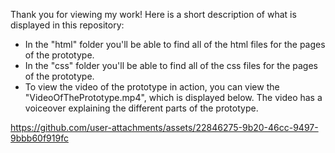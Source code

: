 Thank you for viewing my work! Here is a short description of what is displayed in this repository:
- In the "html" folder you'll be able to find all of the html files for the pages of the prototype.
- In the "css" folder you'll be able to find all of the css files for the pages of the prototype.
- To view the video of the prototype in action, you can view the "VideoOfThePrototype.mp4", which is displayed below. The video has a voiceover explaining the different parts of the prototype.

https://github.com/user-attachments/assets/22846275-9b20-46cc-9497-9bbb60f919fc
